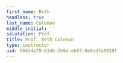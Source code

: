 ```yaml
---
first_name: Beth
headless: true
last_name: Coleman
middle_initial: ''
salutation: Prof.
title: Prof. Beth Coleman
type: instructor
uid: 66634a79-63d6-2b9d-eb07-8e0cd7a8028f
---
```

